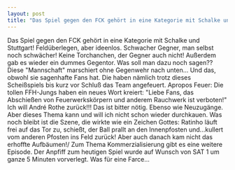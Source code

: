 ```yaml
---
layout: post
title: "Das Spiel gegen den FCK gehört in eine Kategorie mit Schalke und Stuttgart!"
---
```


Das Spiel gegen den FCK gehört in eine Kategorie mit Schalke und Stuttgart! Feldüberlegen, aber ideenlos. Schwacher Gegner, man selbst noch schwächer! Keine Torchanchen, der Gegner auch nicht! Außerdem gab es wieder ein dummes Gegentor. Was soll man dazu noch sagen?? Diese "Mannschaft" marschiert ohne Gegenwehr nach unten... Und das, obwohl sie sagenhafte Fans hat. Die haben nämlich trotz dieses Scheißspiels bis kurz vor Schluß das Team angefeuert. Apropos Feuer: Die tollen FFH-Jungs haben ein neues Wort kreiert: "Liebe Fans, das Abschießen von Feuerwerkskörpern und anderem Rauchwerk ist verboten!" Ich will André Rothe zurück!!! Das ist bitter nötig. Ebenso wie Neuzugänge. Aber dieses Thema kann und will ich nicht schon wieder durchkauen. Was noch bleibt ist die Szene, die wirkte wie ein Zeichen Gottes: Ratinho läuft frei auf das Tor zu, schießt, der Ball prallt an den Innenpfosten und...kullert vom anderen Pfosten ins Feld zurück! Aber auch danach kam nicht das erhoffte Aufbäumen!/ Zum Thema Kommerzialisierung gibt es eine weitere Episode. Der Anpfiff zum heutigen Spiel wurde auf Wunsch von SAT 1 um ganze 5 Minuten vorverlegt. Was für eine Farce...
